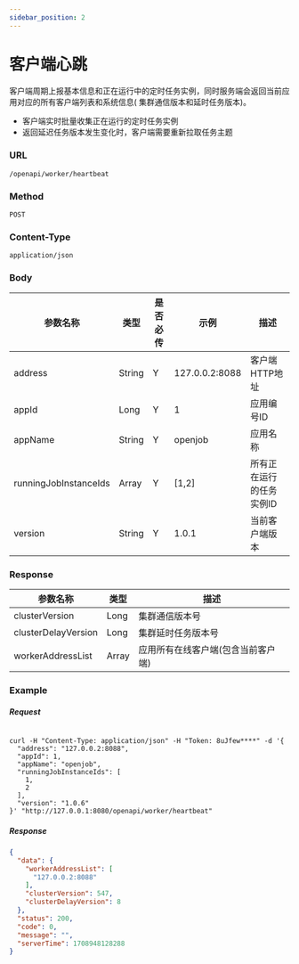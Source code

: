 ```yaml
---
sidebar_position: 2
---
```


# 客户端心跳

客户端周期上报基本信息和正在运行中的定时任务实例，同时服务端会返回当前应用对应的所有客户端列表和系统信息(
集群通信版本和延时任务版本)。

- 客户端实时批量收集正在运行的定时任务实例
- 返回延迟任务版本发生变化时，客户端需要重新拉取任务主题

### URL

`/openapi/worker/heartbeat`

### Method

`POST`

### Content-Type

`application/json`

### Body

|参数名称|类型| 是否必传 | 示例|描述 |
| ----- | ----- |-----|--|--|
|address|String| Y |127.0.0.2:8088 | 客户端HTTP地址 |
|appId|Long| Y |1 | 应用编号ID |
|appName|String| Y |openjob | 应用名称 |
|runningJobInstanceIds|Array| Y |[1,2] | 所有正在运行的任务实例ID |
|version|String| Y |1.0.1 | 当前客户端版本 |

### Response

| 参数名称 | 类型 | 描述 |
|------|--|-----|
| clusterVersion | Long | 集群通信版本号 |
| clusterDelayVersion | Long | 集群延时任务版本号 |
| workerAddressList | Array | 应用所有在线客户端(包含当前客户端) |

### Example

##### Request

```shell

curl -H "Content-Type: application/json" -H "Token: 8uJfew****" -d '{
  "address": "127.0.0.2:8088",
  "appId": 1,
  "appName": "openjob",
  "runningJobInstanceIds": [
    1,
    2
  ],
  "version": "1.0.6"
}' "http://127.0.0.1:8080/openapi/worker/heartbeat"

```

##### Response

```json
{
  "data": {
    "workerAddressList": [
      "127.0.0.2:8088"
    ],
    "clusterVersion": 547,
    "clusterDelayVersion": 8
  },
  "status": 200,
  "code": 0,
  "message": "",
  "serverTime": 1708948128288
}
```